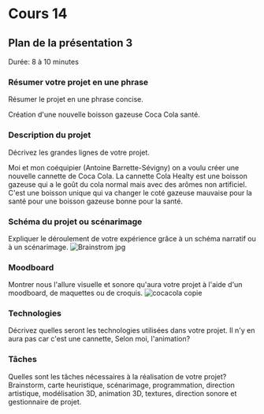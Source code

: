 # Cours 14
## Plan de la présentation 3
Durée: 8 à 10 minutes

### Résumer votre projet en une phrase
Résumer le projet en une phrase concise. 

Création d'une nouvelle boisson gazeuse Coca Cola santé.

### Description du projet 
Décrivez les grandes lignes de votre projet. 

Moi et mon coéquipier (Antoine Barrette-Sévigny) on a voulu créer une nouvelle cannette de Coca Cola. La cannette Cola Healty est une boisson gazeuse qui a le goût du cola normal mais avec des arômes non artificiel. C'est une boisson unique qui va changer le coté gazeuse mauvaise pour la santé pour une boisson gazeuse bonne pour la santé.

### Schéma du projet ou scénarimage
Expliquer le déroulement de votre expérience grâce à un schéma narratif ou à un scénarimage. 
![Brainstrom jpg](https://user-images.githubusercontent.com/112189073/206775691-1931e5b8-ed0c-417b-a6d4-1b7385289ce2.png)

### Moodboard
Montrer nous l'allure visuelle et sonore qu'aura votre projet à l'aide d'un moodboard, de maquettes ou de croquis. 
![cocacola copie](https://user-images.githubusercontent.com/112189073/206775855-1a208c9e-1cb3-4251-b9c7-3b425c1bf61b.jpg)

### Technologies
Décrivez quelles seront les technologies utilisées dans votre projet. 
Il n'y en aura pas car c'est une cannette, Selon moi, l'animation?

### Tâches
Quelles sont les tâches nécessaires à la réalisation de votre projet? 
Brainstorm, carte heuristique, scénarimage, programmation, direction artistique, modélisation 3D, animation 3D, textures, direction sonore et gestionnaire de projet.
